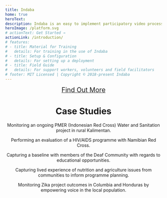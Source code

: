 ```yaml
---
title: Indaba
home: true
heroText: 
description: Indaba is an easy to implement participatory video process that empowers community voice to support your organisation in capturing rich, meaninful video stories from communities.
heroImage: /platform.svg
# actionText: Get Started →
actionLink: /introduction/
# features:
# - title: Material for Training
#   details: For training in the use of Indaba
# - title: Setup & Configuration
#   details: For setting up a deployment
# - title: Field Guide
#   details: For support workers, volunteers and field facilitators
# footer: MIT Licensed | Copyright © 2018-present Indaba
---
```



<div style="text-align:center">

<a href="/guide/"><el-button type="danger" style="font-size:150%;margin-bottom:1.2em;" plain>Find Out More <i class="el-icon-right"></i></el-button></a>

<YouTube id="sLGnJQlsZSE" />

# Case Studies

<el-row :gutter="12">

<CaseStudy title="Monitoring" date="July 2017" place="Berau, Indonesia" img="/imgs/indonesia.jpg">

Monitoring an ongoing PMER (Indonesian Red Cross) Water and Sanitation project in rural Kalimentan.

</CaseStudy>

<CaseStudy title="Evaluation" date="June 2018" place="Grootfontein, Namibia" img="/imgs/namibia.jpg">

Performing an evaluation of a HIV/AIDS programme with Namibian Red Cross.

</CaseStudy>

<CaseStudy title="Baseline" date="August 2018" place="Cario, Egypt" img="/imgs/egypt.jpg">

Capturing a baseline with members of the Deaf Community with regards to educational opportunities.

</CaseStudy>

<CaseStudy title="Community Ideation" date="April 2019" place="Bangladesh" img="/imgs/bangladesh.jpg">

Capturing lived experience of nutrition and agriculture issues from communities to inform programme planning.

</CaseStudy>

<CaseStudy title="Monitoring" date="February 2019" place="Columbia &amp; Honduras" img="/imgs/honduras.jpg">

Monitoring Zika project outcomes in Columbia and Honduras by empowering voice in the local population.

</CaseStudy>

</el-row>

</div>

